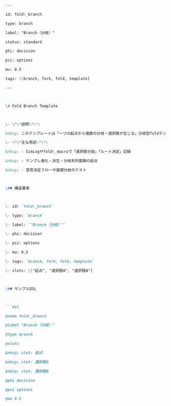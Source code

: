 ```markdown

---

id: fold\_branch

type: branch

label: "Branch（分岐）"

status: standard

phi: decision

psi: options

mu: 0.5

tags: \[branch, fork, fold, template]

---



\# Fold Branch Template



\- \*\*説明\*\*:  

&nbsp; このテンプレートは「一つの起点から複数の分岐・選択肢が生じる」分岐型foldテンプレの標準雛形です。論点整理・意思決定・条件分岐・多ルート進化などで利用します。

\- \*\*主な用途\*\*:  

&nbsp; - SimLogやfold\_macroで「選択肢分岐」「ルート決定」記録

&nbsp; - テンプレ進化・派生・分岐系列展開の起点

&nbsp; - 意思決定フローや論理分岐のテスト



\## 構造要素



\- id: `fold\_branch`

\- type: `branch`

\- label: `"Branch（分岐）"`

\- phi: decision

\- psi: options

\- mu: 0.5

\- tags: `branch, fork, fold, template`

\- slots: \["起点", "選択肢A", "選択肢B"]



\## サンプルDSL



```dsl

@node fold\_branch

@label "Branch（分岐）"

@type branch

@slots

&nbsp; slot: 起点

&nbsp; slot: 選択肢A

&nbsp; slot: 選択肢B

@phi decision

@psi options

@mu 0.5

